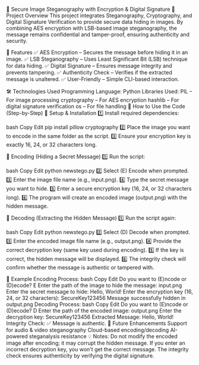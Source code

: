 🔐 Secure Image Steganography with Encryption & Digital Signature
📌 Project Overview
This project integrates Steganography, Cryptography, and Digital Signature Verification to provide secure data hiding in images. By combining AES encryption with LSB-based image steganography, the message remains confidential and tamper-proof, ensuring authenticity and security.

🚀 Features
✅ AES Encryption – Secures the message before hiding it in an image.
✅ LSB Steganography – Uses Least Significant Bit (LSB) technique for data hiding.
✅ Digital Signature – Ensures message integrity and prevents tampering.
✅ Authenticity Check – Verifies if the extracted message is unaltered.
✅ User-Friendly – Simple CLI-based interaction.

🛠️ Technologies Used
Programming Language: Python
Libraries Used:
PIL – For image processing
cryptography – For AES encryption
hashlib – For digital signature verification
os – For file handling
📂 How to Use the Code (Step-by-Step)
🔹 Setup & Installation
1️⃣ Install required dependencies:

bash
Copy
Edit
pip install pillow cryptography
2️⃣ Place the image you want to encode in the same folder as the script.
3️⃣ Ensure your encryption key is exactly 16, 24, or 32 characters long.

🔹 Encoding (Hiding a Secret Message)
1️⃣ Run the script:

bash
Copy
Edit
python newstego.py
2️⃣ Select (E) Encode when prompted.
3️⃣ Enter the image file name (e.g., input.png).
4️⃣ Type the secret message you want to hide.
5️⃣ Enter a secure encryption key (16, 24, or 32 characters long).
6️⃣ The program will create an encoded image (output.png) with the hidden message.

🔹 Decoding (Extracting the Hidden Message)
1️⃣ Run the script again:

bash
Copy
Edit
python newstego.py
2️⃣ Select (D) Decode when prompted.
3️⃣ Enter the encoded image file name (e.g., output.png).
4️⃣ Provide the correct decryption key (same key used during encoding).
5️⃣ If the key is correct, the hidden message will be displayed.
6️⃣ The integrity check will confirm whether the message is authentic or tampered with.

📌 Example
Encoding Process:
bash
Copy
Edit
Do you want to (E)ncode or (D)ecode? E
Enter the path of the image to hide the message: input.png
Enter the secret message to hide: Hello, World!
Enter the encryption key (16, 24, or 32 characters): SecureKey123456
Message successfully hidden in output.png
Decoding Process:
bash
Copy
Edit
Do you want to (E)ncode or (D)ecode? D
Enter the path of the encoded image: output.png
Enter the decryption key: SecureKey123456
Extracted Message: Hello, World!
Integrity Check: ✅ Message is authentic.
📌 Future Enhancements
Support for audio & video steganography
Cloud-based encoding/decoding
AI-powered steganalysis resistance
💡 Notes:
Do not modify the encoded image after encoding; it may corrupt the hidden message.
If you enter an incorrect decryption key, you won't get the correct message.
The integrity check ensures authenticity by verifying the digital signature.
